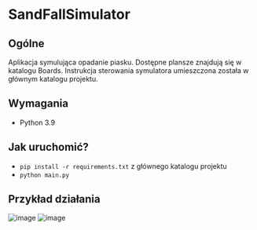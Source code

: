# SandFallSimulator

## Ogólne

Aplikacja symulująca opadanie piasku. Dostępne plansze znajdują się w katalogu Boards.
Instrukcja sterowania symulatora umieszczona została w głównym katalogu projektu.

## Wymagania
- Python 3.9

## Jak uruchomić?

- `pip install -r requirements.txt` z głównego katalogu projektu
- `python main.py`

## Przykład działania
![image](https://user-images.githubusercontent.com/61706186/174440236-f2659b40-f4b9-4c18-80ab-5379a59c4da8.png)
![image](https://user-images.githubusercontent.com/61706186/174440249-73350bb7-3141-445e-865a-cda43ff4dfdf.png)

